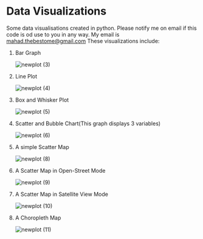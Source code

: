 # Data Visualizations
Some data visualisations created in python. Please notify me on email if this code is od use to you in any way. My email is mahad.thebestome@gmail.com
These visualizations include:
  1. Bar Graph

     ![newplot (3)](https://github.com/mahadsarfrazbutt/data-visualisations/assets/139609282/d8115d3a-fe45-4d71-b67d-8fe6c678e7ca)

  3. Line Plot

     ![newplot (4)](https://github.com/mahadsarfrazbutt/data-visualisations/assets/139609282/6903331c-d118-4b3e-ad85-3269e7b5dc3b)

  3. Box and Whisker Plot

     ![newplot (5)](https://github.com/mahadsarfrazbutt/data-visualisations/assets/139609282/7fe1969d-e2d7-4e1e-ac3f-c7386de75b72)

  4. Scatter and Bubble Chart(This graph displays 3 variables)

     ![newplot (6)](https://github.com/mahadsarfrazbutt/data-visualisations/assets/139609282/af52f4a4-92c7-44d4-88a2-9fa811d67e3c)

  5. A simple Scatter Map

     ![newplot (8)](https://github.com/mahadsarfrazbutt/data-visualisations/assets/139609282/b0be700a-e995-40de-8cb9-b187f5cba416)

  6. A Scatter Map in Open-Street Mode

      ![newplot (9)](https://github.com/mahadsarfrazbutt/data-visualisations/assets/139609282/e8b66f79-d739-46e8-94cb-a0fe5121e9d2)

  7. A Scatter Map in Satellite View Mode

     ![newplot (10)](https://github.com/mahadsarfrazbutt/data-visualisations/assets/139609282/3522fa0c-381a-4179-b5d1-7874438637f8)

  8. A Choropleth Map

     ![newplot (11)](https://github.com/mahadsarfrazbutt/data-visualisations/assets/139609282/6711a298-6b04-4fd5-a8d1-ad79a89cb599)





